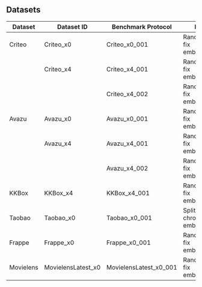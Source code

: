 ## Datasets

| Dataset   | Dataset ID         | Benchmark Protocol     | Description                                 |
|-----------|--------------------|------------------------|---------------------------------------------|
| Criteo    | Criteo_x0          | Criteo_x0_001          | Random split 8:1:1, fix embedding_dim=10    |
|           | Criteo_x4          | Criteo_x4_001          | Random split 8:1:1, fix embedding_dim=16    |
|           |                    | Criteo_x4_002          | Random split 8:1:1, fix embedding_dim=40    |
| Avazu     | Avazu_x0           | Avazu_x0_001           | Random split 8:1:1, fix embedding_dim=10    |
|           | Avazu_x4           | Avazu_x4_001           | Random split 8:1:1, fix embedding_dim=16    |
|           |                    | Avazu_x4_002           | Random split 8:1:1, fix embedding_dim=40    |
| KKBox     | KKBox_x4           | KKBox_x4_001           | Random split 8:1:1, fix embedding_dim=10    |
| Taobao    | Taobao_x0          | Taobao_x0_001          | Split chronologically, fix embedding_dim=16 |
| Frappe    | Frappe_x0          | Frappe_x0_001          | Random split 8:1:1, fix embedding_dim=10    |
| Movielens | MovielensLatest_x0 | MovielensLatest_x0_001 | Random split 8:1:1, fix embedding_dim=10    |



